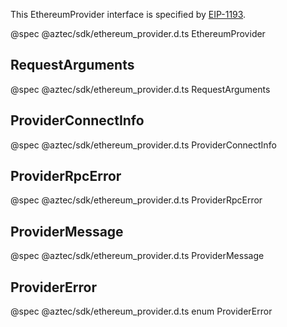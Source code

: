 This EthereumProvider interface is specified by [EIP-1193](https://eips.ethereum.org/EIPS/eip-1193).

@spec @aztec/sdk/ethereum_provider.d.ts EthereumProvider

## RequestArguments

@spec @aztec/sdk/ethereum_provider.d.ts RequestArguments

## ProviderConnectInfo

@spec @aztec/sdk/ethereum_provider.d.ts ProviderConnectInfo

## ProviderRpcError

@spec @aztec/sdk/ethereum_provider.d.ts ProviderRpcError

## ProviderMessage

@spec @aztec/sdk/ethereum_provider.d.ts ProviderMessage

## ProviderError

@spec @aztec/sdk/ethereum_provider.d.ts enum ProviderError
